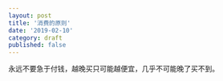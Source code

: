 ```yaml
---
layout: post
title: '消费的原则'
date: '2019-02-10'
category: draft
published: false
---
```


永远不要急于付钱，越晚买只可能越便宜，几乎不可能晚了买不到。
